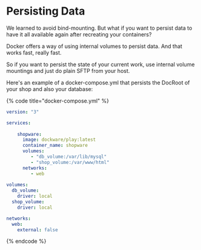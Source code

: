 # Persisting Data

We learned to avoid bind-mounting. But what if you want to persist data to have it all available again after recreating your containers?

Docker offers a way of using internal volumes to persist data. And that works fast, really fast.

So if you want to persist the state of your current work, use internal volume mountings and just do plain SFTP from your host.

Here's an example of a docker-compose.yml that persists the DocRoot of your shop and also your database:

{% code title="docker-compose.yml" %}
```yaml
version: "3"

services:
        
    shopware:
      image: dockware/play:latest
      container_name: shopware
      volumes:
         - "db_volume:/var/lib/mysql"
         - "shop_volume:/var/www/html"
      networks:
         - web
        
volumes:
  db_volume:
    driver: local
  shop_volume:
    driver: local

networks:
  web:
    external: false
```
{% endcode %}

